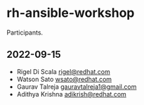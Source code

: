 # rh-ansible-workshop
Participants.

## 2022-09-15
 - Rigel Di Scala <rigel@redhat.com>
 - Watson Sato <wsato@redhat.com>
 - Gaurav Talreja <gauravtalreja1@gmail.com>
 - Adithya Krishna <adikrish@redhat.com>
